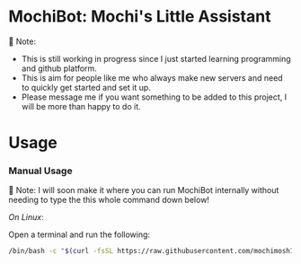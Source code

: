 # MochiBot: Mochi's Little Assistant 

📝 Note:

- This is still working in progress since I just started learning programming and github platform.
- This is aim for people like me who always make new servers and need to quickly get started and set it up.
- Please message me if you want something to be added to this project, I will be more than happy to do it.
# **Usage**

### Manual Usage

📝 Note: I will soon make it where you can run MochiBot internally without
needing to type the this whole command down below!

_On Linux_: 

Open a terminal and run the following:

```bash
/bin/bash -c "$(curl -fsSL https://raw.githubusercontent.com/mochimosh101/MochiBot/main/Menu.sh)"
```
